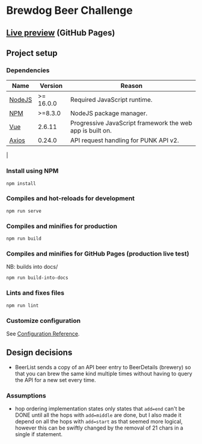 # Brewdog Beer Challenge

## [Live preview](https://bluabk.github.io/brewdog-beer-challenge/) (GitHub Pages)

## Project setup

### Dependencies
| Name                                             | Version    | Reason                                                    |
|--------------------------------------------------|------------|-----------------------------------------------------------|
| [NodeJS](https://nodejs.org/)                    | \>= 16.0.0 | Required JavaScript runtime.                              |
| [NPM](https://www.npmjs.com/)                    | \>=8.3.0   | NodeJS package manager.                                   |
| [Vue](https://vuejs.org/)                        | 2.6.11     | Progressive JavaScript framework the web app is built on. |
| [Axios](https://axios-http.com/docs/intro)       | 0.24.0     | API request handling for PUNK API v2.                     |
|

### Install using NPM
```
npm install
```

### Compiles and hot-reloads for development
```
npm run serve
```

### Compiles and minifies for production
```
npm run build
```

### Compiles and minifies for GitHub Pages (production live test)
NB: builds into docs/
```
npm run build-into-docs
```

### Lints and fixes files
```
npm run lint
```

### Customize configuration
See [Configuration Reference](https://cli.vuejs.org/config/).

## Design decisions
* BeerList sends a copy of an API beer entry to BeerDetails (brewery) so that you can brew the same kind multiple times
  without having to query the API for a new set every time.

### Assumptions
* hop ordering implementation states only states that `add=end` can't be DONE until all the hops with `add=middle` are done, but I also made it depend on all the hops with `add=start` as that seemed more logical, however this can be swiftly changed by the removal of 21 chars in a single if statement.